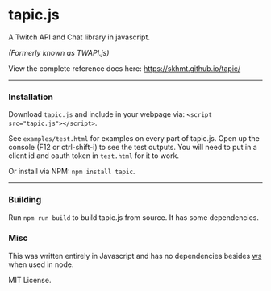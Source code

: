 # tapic.js
A Twitch API and Chat library in javascript.

*(Formerly known as TWAPI.js)*

View the complete reference docs here: https://skhmt.github.io/tapic/

---

### Installation

Download `tapic.js` and include in your webpage via: `<script src="tapic.js"></script>`.

See `examples/test.html` for examples on every part of tapic.js. Open up the console (F12 or ctrl-shift-i) to see the test outputs.
You will need to put in a client id and oauth token in `test.html` for it to work.

Or install via NPM: `npm install tapic`.

---

### Building

Run `npm run build` to build tapic.js from source. It has some dependencies.

### Misc

This was written entirely in Javascript and has no dependencies besides [ws](https://www.npmjs.com/package/ws) when used in node.

MIT License.
